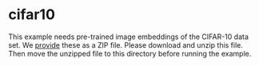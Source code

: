 # cifar10

This example needs pre-trained image embeddings of the CIFAR-10 data set. We
[provide](https://cloud.hs-anhalt.de/s/gcXdoqoGKTd7CZE) these as a ZIP file.
Please download and unzip this file. Then move the unzipped file to this
directory before running the example.
